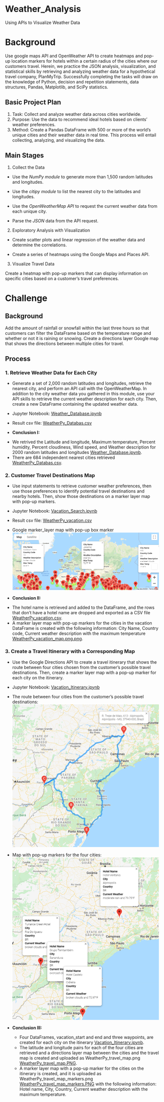 # Weather_Analysis
Using APIs to Visualize Weather Data

# Background
Use google maps API and OpenWeather API to create heatmaps and pop-up location markers for hotels within a certain radius of the cities where our customers travel.
Herein, we practice the JSON analysis, visualization, and statistical skills by retrieving and analyzing weather data for a hypothetical travel company, PlanMyTrip. Successfully completing the tasks will draw on the knowledge of Python, decision and repetition statements, data structures, Pandas, Matplotlib, and SciPy statistics.

## Basic Project Plan

1. Task: Collect and analyze weather data across cities worldwide.
2. Purpose: Use the data to recommend ideal hotels based on clients’ weather preferences.
3. Method: Create a Pandas DataFrame with 500 or more of the world’s unique cities and their weather data in real time. This process will entail collecting, analyzing, and visualizing the data.

## Main Stages

1. Collect the Data

- Use the *NumPy module* to generate more than 1,500 random latitudes and longitudes.

- Use the *citipy module* to list the nearest city to the latitudes and longitudes.

- Use the *OpenWeatherMap API* to request the current weather data from each unique city.

- Parse the *JSON* data from the API request.


2. Exploratory Analysis with Visualization

- Create scatter plots and linear regression of the weather data and determine the correlations.

- Create a series of heatmaps using the Google Maps and Places API.

3. Visualize Travel Data

Create a heatmap with pop-up markers that can display information on specific cities based on a customer’s travel preferences. 

# Challenge

## Background

Add the amount of rainfall or snowfall within the last three hours so that customers can filter the DataFrame based on the temperature range and whether or not it is raining or snowing. Create a directions layer Google map that shows the directions between multiple cities for travel.

## Process

### 1. Retrieve Weather Data for Each City
 * Generate a set of 2,000 random latitudes and longitudes, retrieve the nearest city, and perform an API call with the OpenWeatherMap. In addition to the city weather data you gathered in this module, use your API skills to retrieve the current weather description for each city. Then, create a new DataFrame containing the updated weather data.

- Jupyter Notebook: [Weather_Database.ipynb](/Weather_Database.ipynb)

- Result csv file: [WeatherPy_Databas.csv](/Weather_Database/WeatherPy_Database.csv)

- **Conclusion I:** 
 * We retrived the Latitude and longitude, Maximum temperature, Percent humidity, Percent cloudiness, Wind speed, and Weather description for 2000 random latitudes and longitudes [Weather_Database.ipynb](/Weather_Database.ipynb). 
 * There are 684 independent nearest cities retrieved [WeatherPy_Databas.csv](/Weather_Database/WeatherPy_Database.csv).

### 2. Customer Travel Destinations Map
 * Use input statements to retrieve customer weather preferences, then use those preferences to identify potential travel destinations and nearby hotels. Then, show those destinations on a marker layer map with pop-up markers.

- Jupyter Notebook: [Vacation_Search.ipynb](/Vacation_Search.ipynb)

- Result csv file: [WeatherPy_vacation.csv](/Weather_Database/WeatherPy_vacation.csv)

- Google marker_layer map with pop-up box marker ![WeatherPy_vacation_map.png.png](/Weather_Database/WeatherPy_vacation_map.png)

- **Conclusion II:** 
 * The hotel name is retrieved and added to the DataFrame, and the rows that don’t have a hotel name are dropped and exported as a CSV file [WeatherPy_vacation.csv](/Weather_Database/WeatherPy_vacation.csv).
 * A marker layer map with pop-up markers for the cities in the vacation DataFrame is created with the following information: City Name, Country code, Current weather description with the maximum temperature [WeatherPy_vacation_map.png.png](/Weather_Database/WeatherPy_vacation_map.png).
 
 
### 3. Create a Travel Itinerary with a Corresponding Map

 * Use the Google Directions API to create a travel itinerary that shows the route between four cities chosen from the customer’s possible travel destinations. Then, create a marker layer map with a pop-up marker for each city on the itinerary.

- Jupyter Notebook: [Vacation_Itinerary.ipynb](/Vacation_Itinerary.ipynb)

- The route between four cities from the customer’s possible travel destinations:
![WeatherPy_travel_map.PNG](/Vacation_Search/WeatherPy_travel_map.png)

- Map with pop-up markers for the four cities:
![WeatherPy_travel_map_markers.PNG](/Vacation_Search/WeatherPy_travel_map_markers.png)


- **Conclusion III:** 
  * Four DataFrames, vacation_start and end and three waypoints, are created for each city on the itinerary [Vacation_Itinerary.ipynb](/Vacation_Itinerary.ipynb).
  * The latitude and longitude pairs for each of the four cities are retrieved and a directions layer map between the cities and the travel map is
created and uploaded as WeatherPy_travel_map.png [WeatherPy_travel_map.PNG](/Vacation_Search/WeatherPy_travel_map.png).
  * A marker layer map with a pop-up marker for the cities on the itinerary is created, and it is uploaded as WeatherPy_travel_map_markers.png [WeatherPy_travel_map_markers.PNG](/Vacation_Search/WeatherPy_travel_map_markers.png) with the following information: Hotel name, City, Country, Current weather description with the maximum temperature. 
